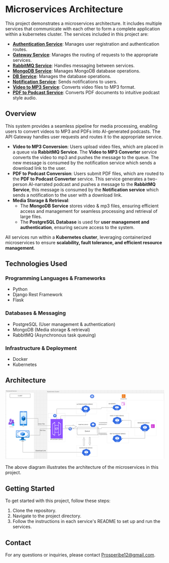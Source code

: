 # Microservices Architecture

This project demonstrates a microservices architecture. It includes multiple services that communicate with each other to form a complete application within a kubernetes cluster. The services included in this project are:

- **[Authentication Service](https://github.com/Prosperibe12/microservice-auth)**: Manages user registration and authentication routes.
- **[Gateway Service](https://github.com/Prosperibe12/gateway-service)**: Manages the routing of requests to the appropriate services.
- **[RabbitMQ Service](https://github.com/Prosperibe12/rabbitmq-service)**: Handles messaging between services.
- **[MongoDB Service](https://github.com/Prosperibe12/mongodb-service)**: Manages MongoDB database operations.
- **[DB Service](https://github.com/Prosperibe12/postgres-service)**: Manages the database operations.
- **[Notification Service](./notification_service/README.md)**: Sends notifications to users.
- **[Video to MP3 Service](https://github.com/Prosperibe12/converter-service)**: Converts video files to MP3 format.
- **[PDF to Podcast Service](./pdf_to_podcast_service/README.md)**: Converts PDF documents to intuitive podcast style audio.

## Overview

This system provides a seamless pipeline for media processing, enabling users to convert videos to MP3 and PDFs into AI-generated podcasts. The API Gateway handles user requests and routes it to the appropriate service.

- **Video to MP3 Conversion**: Users upload video files, which are placed in a queue via **RabbitMQ Service**. The **Video to MP3 Converter** service converts the video to mp3 and pushes the message to the queue. The new message is consumed by the notification service which sends a download link to the user.  
- **PDF to Podcast Conversion**: Users submit PDF files, which are routed to the **PDF to Podcast Converter** service. This service generates a two-person AI-narrated podcast and pushes a message to the **RabbitMQ Service**, this message is consumed by the **Notification service** which sends a notification to the user with a download link.  
- **Media Storage & Retrieval**:  
  - The **MongoDB Service** stores video & mp3 files, ensuring efficient access and management for seamless processing and retrieval of large files.  
  - The **PostgreSQL Database** is used for **user management and authentication**, ensuring secure access to the system.  

All services run within a **Kubernetes cluster**, leveraging containerized microservices to ensure **scalability, fault tolerance, and efficient resource management**.  

## Technologies Used  

### **Programming Languages & Frameworks**  
- Python  
- Django Rest Framework  
- Flask  

### **Databases & Messaging**  
- PostgreSQL (User management & authentication)  
- MongoDB (Media storage & retrieval)  
- RabbitMQ (Asynchronous task queuing)  

### **Infrastructure & Deployment**  
- Docker  
- Kubernetes 

## Architecture

![Microservices Architecture](architecture.png)

The above diagram illustrates the architecture of the microservices in this project.

## Getting Started

To get started with this project, follow these steps:

1. Clone the repository.
2. Navigate to the project directory.
3. Follow the instructions in each service's README to set up and run the services.

## Contact

For any questions or inquiries, please contact [Prosperibe12@gmail.com](mailto:Prosperibe12@gmail.com).